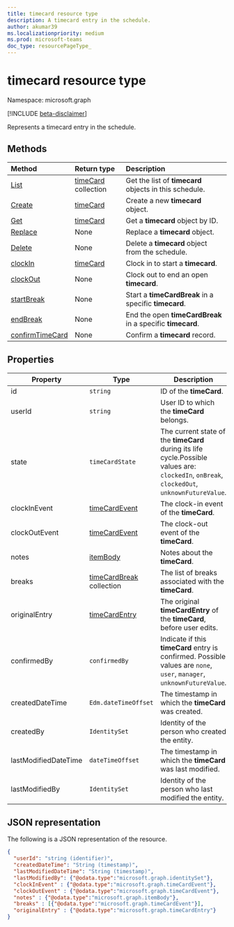 ```yaml
---
title: timecard resource type
description: A timecard entry in the schedule.
author: akumar39
ms.localizationpriority: medium
ms.prod: microsoft-teams
doc_type: resourcePageType_
---
```


# timecard resource type

Namespace: microsoft.graph

[!INCLUDE [beta-disclaimer](../../includes/beta-disclaimer.md)]

Represents a timecard entry in the schedule.

## Methods

| Method                                        | Return type                        | Description                                                |
| :-------------------------------------------- | :--------------------------------- | :--------------------------------------------------------- |
| [List](../api/timecard-list.md)               | [timeCard](timecard.md) collection | Get the list of **timecard** objects in this schedule.     |
| [Create](../api/timecard-post.md)             | [timeCard](timecard.md)            | Create a new **timecard** object.                          |
| [Get](../api/timecard-get.md)                 | [timeCard](timecard.md)            | Get a **timecard** object by ID.                           |
| [Replace](../api/timecard-replace.md)         | None                               | Replace a **timecard** object.                             |
| [Delete](../api/timecard-delete.md)           | None                               | Delete a **timecard** object from the schedule.            |
| [clockIn](../api/timecard-clockin.md)         | [timeCard](timecard.md)            | Clock in to start a **timecard**.                          |
| [clockOut](../api/timecard-clockout.md)       | None                               | Clock out to end an open **timecard**.                     |
| [startBreak](../api/timecard-startbreak.md)   | None                               | Start a **timeCardBreak** in a specific **timecard**.      |
| [endBreak](../api/timecard-endbreak.md)       | None                               | End the open **timeCardBreak** in a specific **timecard**. |
| [confirmTimeCard](../api/timecard-confirm.md) | None                               | Confirm a **timecard** record.                             |

## Properties

| Property             | Type                                           | Description                                                                                                                                  |
| -------------------- | ---------------------------------------------- | -------------------------------------------------------------------------------------------------------------------------------------------- |
| id                   | `string`                                       | ID of the **timeCard**.                                                                                                                      |
| userId               | `string`                                       | User ID to which  the **timeCard** belongs.                                                                                                  |
| state                | `timeCardState`                                | The current state of the **timeCard** during its life cycle.Possible values are: `clockedIn`, `onBreak`, `clockedOut`, `unknownFutureValue`. |
| clockInEvent         | [timeCardEvent](../resources/timecardevent.md) | The clock-in event of the **timeCard**.                                                                                                      |
| clockOutEvent        | [timeCardEvent](../resources/timecardevent.md) | The clock-out event of the **timeCard**.                                                                                                     |
| notes                | [itemBody](itembody.md)                        | Notes about the **timeCard**.                                                                                                                |
| breaks               | [timeCardBreak](timecardbreak.md) collection   | The list of breaks associated with the **timeCard**.                                                                                         |
| originalEntry        | [timeCardEntry](../resources/timecardentry.md) | The original **timeCardEntry** of the **timeCard**, before user edits.                                                                       |
| confirmedBy          | `confirmedBy`                                  | Indicate if this **timeCard** entry is confirmed. Possible values are `none`, `user`, `manager`, `unknownFutureValue`.                       |
| createdDateTime      | `Edm.dateTimeOffset`                           | The timestamp in which the **timeCard** was created.                                                                                         |
| createdBy            | `IdentitySet`                                  | Identity of the person who created the entity.                                                                                               |
| lastModifiedDateTime | `dateTimeOffset`                               | The timestamp in which the **timeCard** was last modified.                                                                                   |
| lastModifiedBy       | `IdentitySet`                                  | Identity of the person who last modified the entity.                                                                                         |

## JSON representation

The following is a JSON representation of the resource.

<!-- {
  "blockType": "resource",
  "keyProperty": "id",
  "@odata.type": "microsoft.graph.timeCard",
   "baseType":"microsoft.graph.changeTrackedEntity"
}-->

```json
{
  "userId": "string (identifier)",
  "createdDateTime": "String (timestamp)",
  "lastModifiedDateTime": "String (timestamp)",
  "lastModifiedBy": {"@odata.type":"microsoft.graph.identitySet"},
  "clockInEvent" : {"@odata.type":"microsoft.graph.timeCardEvent"},
  "clockOutEvent" : {"@odata.type":"microsoft.graph.timeCardEvent"},
  "notes" : {"@odata.type":"microsoft.graph.itemBody"},
  "breaks" : [{"@odata.type":"microsoft.graph.timeCardEvent"}],
  "originalEntry" : {"@odata.type":"microsoft.graph.timeCardEntry"}
}
```

<!-- uuid: 8fcb5dbc-d5aa-4681-8e31-b001d5168d79
2015-10-25 14:57:30 UTC -->

<!--
{
  "type": "#page.annotation",
  "description": "timeCard resource",
  "keywords": "",
  "section": "documentation",
  "tocPath": "",
  "suppressions": []
}
-->
